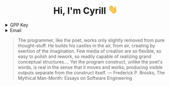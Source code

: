  <h1 align="center">Hi, I'm Cyrill <img width="30px" height=30px" src="https://github.com/cyrillkuettel/cyrillkuettel/blob/main/img/Hi.gif"></h2>
 
  <details>
  
  <summary>GPP Key</summary>

  ```
  -----BEGIN PGP PUBLIC KEY BLOCK-----
mDMEYwFihRYJKwYBBAHaRw8BAQdAkSj5mBuWGlfjgR6ucD5K/LvYaNHyeJcsi1OY
h6M5Wfi0KEN5cmlsbCBLw7x0dGVsIDxjeXJpbGxrdWV0dGVsQGdtYWlsLmNvbT6I
kAQTFggAOBYhBAOq5wqk1Z+N+GLa7gON7lENPEliBQJjAWKFAhsDBQsJCAcCBhUK
CQgLAgQWAgMBAh4BAheAAAoJEAON7lENPEliyPgA/13VtJ3YnBKYa91nBK2PRxmc
X3qFPjz7R7zF1u7uuDDFAP0TZ6Oc6f7IZxCAAVFr41/UfLUsF++yT6LBbdf0P1xX
A7g4BGMBYoUSCisGAQQBl1UBBQEBB0DN/+3hPk806s84jGsCS7rKyjk0JW077Y64
wTntEjh6GwMBCAeIeAQYFggAIBYhBAOq5wqk1Z+N+GLa7gON7lENPEliBQJjAWKF
AhsMAAoJEAON7lENPEliybkA/2HfFY2q+DtRGp0zy4fOkpsdQAOlN0wYpQkKKQms
/PZTAQDokJrClXVqIK8eRhOIN6SqmWH2lwSWJ7qCtBOuUhJlCg==
=ABjf
  
-----END PGP PUBLIC KEY BLOCK-----
  
```
</details>
  <details>
  
  <summary>Email</summary>
 cyrillkuettel [at] gmail.com
</details>



>  The programmer, like the poet, works only slightly removed from pure
   thought-stuff. He builds his castles in the air, from air, creating by
   exertion of the imagination. Few media of creation are so flexible, so easy
   to polish and rework, so readily capable of realizing grand conceptual
   structures.... Yet the program construct, unlike the poet's words, is real in
   the sense that it moves and works, producing visible outputs separate from
   the construct itself. — Frederick P. Brooks, The Mythical Man-Month: Essays on Software Engineering
   

